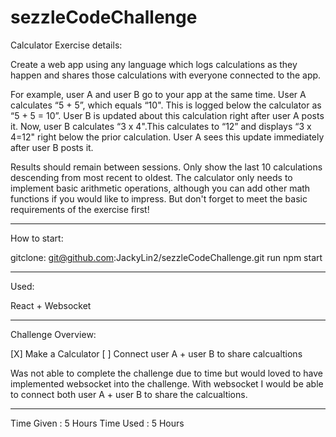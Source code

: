 # sezzleCodeChallenge

Calculator Exercise details:

Create a web app using any language which logs calculations as they happen and shares those calculations with everyone connected to the app.

 

For example, user A and user B go to your app at the same time. User A calculates “5 + 5”, which equals “10". This is logged below the calculator as “5 + 5 = 10”. User B is updated about this calculation right after user A posts it. Now, user B calculates “3 x 4".This calculates to “12” and displays “3 x 4=12" right below the prior calculation. User A sees this update immediately after user B posts it.

 

Results should remain between sessions. Only show the last 10 calculations descending from most recent to oldest. The calculator only needs to implement basic arithmetic operations, although you can add other math functions if you would like to impress. But don't forget to meet the basic requirements of the exercise first!

----------------------------------------------------------------

How to start: 

gitclone: git@github.com:JackyLin2/sezzleCodeChallenge.git
run npm start 

-----------------------------------------------------------------

Used: 

React + Websocket 

-----------------------------------------------------------------

Challenge Overview: 

[X] Make a Calculator 
[ ] Connect user A + user B to share calcualtions 

Was not able to complete the challenge due to time but would loved to have implemented websocket into the challenge. With websocket I would be able to connect both user A + user B to share the calcualtions. 

------------------------------------------------------------------

Time Given : 5 Hours 
Time Used : 5 Hours 
